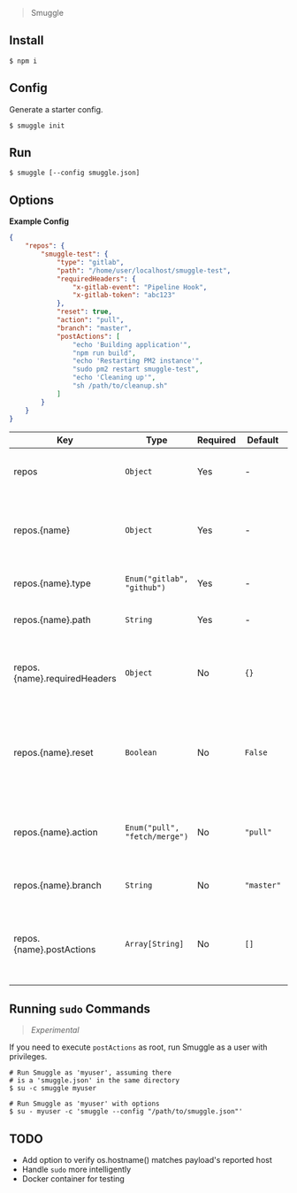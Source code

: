 > Smuggle


## Install

```shell
$ npm i
```


## Config

Generate a starter config.

```shell
$ smuggle init
```


## Run

```shell
$ smuggle [--config smuggle.json]
```


## Options

**Example Config**

```json
{
    "repos": {
        "smuggle-test": {
            "type": "gitlab",
            "path": "/home/user/localhost/smuggle-test",
            "requiredHeaders": {
                "x-gitlab-event": "Pipeline Hook",
                "x-gitlab-token": "abc123"
            },
            "reset": true,
            "action": "pull",
            "branch": "master",
            "postActions": [
                "echo 'Building application'",
                "npm run build",
                "echo 'Restarting PM2 instance'",
                "sudo pm2 restart smuggle-test",
                "echo 'Cleaning up'",
                "sh /path/to/cleanup.sh"
            ]
        }
    }
}
```

| Key                             | Type                          | Required | Default    | Description
| ------------------------------- | ----------------------------- | -------- | ---------- | -------------
| repos                           | `Object`                      | Yes      | -          | One or more repository config
| repos.{name}                    | `Object`                      | Yes      | -          | Name of the repo (key) and config options (value)
| repos.{name}.type               | `Enum("gitlab", "github")`    | Yes      | -          | Type of Git hosting service
| repos.{name}.path               | `String`                      | Yes      | -          | Source location of the repo
| repos.{name}.requiredHeaders    | `Object`                      | No       | `{}`       | Optional required headers to expect from webhook
| repos.{name}.reset              | `Boolean`                     | No       | `False`    | If a `git reset --hard` should be performed before updating repo
| repos.{name}.action             | `Enum("pull", "fetch/merge")` | No       | `"pull"`   | Type of operation to use when updating repo
| repos.{name}.branch             | `String`                      | No       | `"master"` | Branch to perform `action` on
| repos.{name}.postActions        | `Array[String]`               | No       | `[]`       | Optional, arbitrary commands to execute after updating repo


## Running `sudo` Commands

> *Experimental*

If you need to execute `postActions` as root, run Smuggle as a user with privileges.

```shell
# Run Smuggle as 'myuser', assuming there
# is a 'smuggle.json' in the same directory
$ su -c smuggle myuser

# Run Smuggle as 'myuser' with options
$ su - myuser -c 'smuggle --config "/path/to/smuggle.json"'
```


## TODO

- Add option to verify os.hostname() matches payload's reported host
- Handle `sudo` more intelligently
- Docker container for testing
